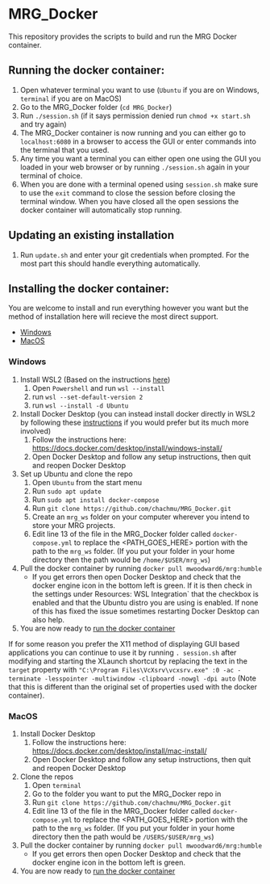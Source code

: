 # MRG_Docker
This repository provides the scripts to build and run the MRG Docker container.

## Running the docker container:
1. Open whatever terminal you want to use (`Ubuntu` if you are on Windows, `terminal` if you are on MacOS)
2. Go to the MRG_Docker folder (`cd MRG_Docker`)
3. Run `./session.sh` (if it says permission denied run `chmod +x start.sh` and try again)
4. The MRG_Docker container is now running and you can either go to `localhost:6080` in a browser to access the GUI or enter commands into the terminal that you used.
5. Any time you want a terminal you can either open one using the GUI you loaded in your web browser or by running `./session.sh` again in your terminal of choice.
6. When you are done with a terminal opened using `session.sh` make sure to use the `exit` command to close the session before closing the terminal window. When you have closed all the open sessions the docker container will automatically stop running.

## Updating an existing installation
1. Run `update.sh` and enter your git credentials when prompted. For the most part this should handle everything automatically.

## Installing the docker container:
You are welcome to install and run everything however you want but the method of installation here will recieve the most direct support.
* [Windows](https://github.com/chachmu/MRG_Docker#windows)
* [MacOS](https://github.com/chachmu/MRG_Docker#macos)

### Windows
1. Install WSL2 (Based on the instructions [here](https://learn.microsoft.com/en-us/windows/wsl/install))
    1. Open `Powershell` and run `wsl --install`
    2. run `wsl --set-default-version 2`
    3. run `wsl --install -d Ubuntu`
2. Install Docker Desktop (you can instead install docker directly in WSL2 by following these [instructions](https://dev.to/bowmanjd/install-docker-on-windows-wsl-without-docker-desktop-34m9) if you would prefer but its much more involved)
    1. Follow the instructions here: https://docs.docker.com/desktop/install/windows-install/
    2. Open Docker Desktop and follow any setup instructions, then quit and reopen Docker Desktop
3. Set up Ubuntu and clone the repo
    1. Open `Ubuntu` from the start menu
    2. Run `sudo apt update`
    3. Run `sudo apt install docker-compose`
    4. Run `git clone https://github.com/chachmu/MRG_Docker.git`
    6. Create an `mrg_ws` folder on your computer wherever you intend to store your MRG projects.
    7. Edit line 13 of the file in the MRG_Docker folder called `docker-compose.yml` to replace the <PATH_GOES_HERE> portion with the path to the `mrg_ws` folder. (If you put your folder in your home directory then the path would be `/home/$USER/mrg_ws`)
4. Pull the docker container by running `docker pull mwoodward6/mrg:humble`
    * If you get errors then open Docker Desktop and check that the docker engine icon in the bottom left is green. If it is then check in the settings under Resources: WSL Integration` that the checkbox is enabled and that the Ubuntu distro you are using is enabled. If none of this has fixed the issue sometimes restarting Docker Desktop can also help.
5. You are now ready to [run the docker container](https://github.com/chachmu/MRG_Docker#running-the-docker-container)

If for some reason you prefer the X11 method of displaying GUI based applications you can continue to use it by running `. session.sh` after modifying and starting the XLaunch shortcut by replacing the text in the `target` property with `"C:\Program Files\VcXsrv\vcxsrv.exe" :0 -ac -terminate -lesspointer -multiwindow -clipboard -nowgl -dpi auto` (Note that this is different than the original set of properties used with the docker container).


### MacOS
1. Install Docker Desktop
    1. Follow the instructions here: https://docs.docker.com/desktop/install/mac-install/
    2. Open Docker Desktop and follow any setup instructions, then quit and reopen Docker Desktop
2. Clone the repos
    1. Open `terminal`
    2. Go to the folder you want to put the MRG_Docker repo in
    4. Run `git clone https://github.com/chachmu/MRG_Docker.git`
    7. Edit line 13 of the file in the MRG_Docker folder called `docker-compose.yml` to replace the <PATH_GOES_HERE> portion with the path to the `mrg_ws` folder. (If you put your folder in your home directory then the path would be `/USERS/$USER/mrg_ws`)
3. Pull the docker container by running `docker pull mwoodward6/mrg:humble`
    * If you get errors then open Docker Desktop and check that the docker engine icon in the bottom left is green.
5. You are now ready to [run the docker container](https://github.com/chachmu/MRG_Docker#running-the-docker-container)
